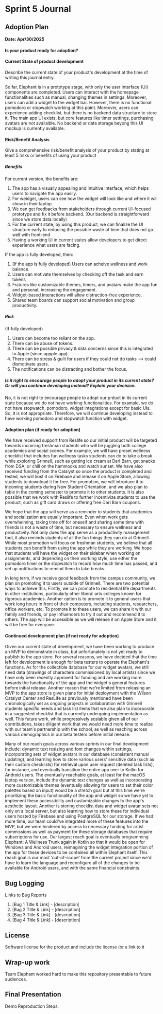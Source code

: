 # Sprint 5 Journal

## Adoption Plan
#### Date: Apr/30/2025
#### Is your product ready for adoption?

#### Current State of product development
Describe the current state of your product's development at the time of writing this journal entry.

So far, Elephant is in a prototype stage, with only the user interface (UI) components are completed. Users can interact with the homepage functionalities such as manual, changing themes in settings. Moreover, users can add a widget to the widget bar. However, there is no functional pomodoro or stopwatch working at this point. Moreover, users can experience adding checklist, but there is no backend data structure to store it. The main app UI exists, but core features like timer settings, purchasing avatars are not availalble. No backend or data storage beyong this UI mockup is currently available.


#### Risk/Benefit Analysis
Give a comprehensive risk/benefit analysis of your product by stating at least 5 risks or benefits of using your product

##### Benefits
For current version, the benefits are:
1. The app has a visually appealing and intuitive interface, which helps users to navigate the app easily.
2. For weidget, users can see how the widget will look like and where it will show in their laptop
3. We can get feedbacks from stakeholders through current UI-focused prototype and fix it before backend. (Our backend is straightforward since we store data locally)
4. For the current state, by using this product, we can finalize the UI structure early to reducing the possible waste of time that does not go well with front-end
5. Having a working UI in current states allow developers to get direct experience what users are facing.

If the app is fully developed, then:
1. (If the app is fully developed) Users can acheive wellness and work balance.
2. Users can motivate themselves by checking off the task and earn tokens
3. Fratures like customizable themes, timers, and avatars make the app fun and personal, increasing the engagement.
4. Widget-based interactions will allow distraction-free experience.
5. Shared team boards can support social motivation and group productivity.


##### Risk
(If fully developed)
1. Users can become too  reliant on the app.
2. There can be abuse of tokens.
3. There can be possible privacy & data concerns since this is integrated to Apple (since appple app).
4. There can be stress & guilt for users if they could not do tasks --> could dismotivate users.
5. The notifications can be distracting and bother the focus.

##### Is it right to encourage people to adopt your product in its current state? Or will you continue developing instead? Explain your decision.
No, it is not right to encourage people to adopt our prduct in its current state because we do not have working functionalities. For example, we do not have stopwatch, pomodoro, widget integrations except for basic UIs. So, it is not appropriate. Therefore, we will continue developing instead to have working pomodoro and stopwatch function with widget.

#### Adoption plan (if ready for adoption)

We have received support from Reslife so our initial product will be targeted towards incoming freshman students who will be juggling both college academics and social scenes. For example, we will have preset wellness checklist that includes fun wellness tasks students can do to take a break while exploring Grinnell, such as getting ice cream at Dari Barn, get snacks from DSA, or chill on the hammocks and watch sunset. We have also received funding from the Catalyst so once the product is completed and tested, we will host it on Firebase and release it on Apple Store, allowing students to download it for free. For promotion, we will introduce it to incoming students during New Student Orientation, and we also plan to table in the coming semester to promote it to other students. It is also possible that we work with Reslife to further incentivize students to use the product, such as gift card draws or offering free Dari Barn coupons.

We hope that the app will serve as a reminder to students that academics and socialization are equally important. Even when work gets overwhelming, taking time off for oneself and sharing some time with friends is not a waste of time, but necessary to ensure wellness and productivity. Not only does the app serve as a productivity management tool, it also reminds students of all the fun things they can do at Grinnell. While most promotion will focus on freshman students, we believe that all students can benefit from using the app while they are working. We hope that students will have the widget on their sidebar when working on assignments, and depending on their working style, use either the pomodoro timer or the stopwatch to record how much time has passed, and set up notifications to remind them to take breaks.

In long term, if we receive good feedback from the campus community, we plan on promoting it to users outside of Grinnell. There are two potential ways to achieve this. Firstly, we can promote to residential life departments in other institutions, particularly other liberal arts colleges known for rigorous academics. Another option is to promote it to general users that work long hours in front of their computers, including students, researchers, office workers, etc. To promote it to these users, we can share it with our family and friends, or pay influencers to try it out and recommend it to others. The app will be accessible as we will release it on Apple Store and it will be free for everyone.

#### Continued development plan (if not ready for adoption)

Given our current state of development, we have been working to produce an MVP to demonstrate in class, but unfortunately is not yet ready to publish to the app store. For several reasons, we have decided that the time left for development is enough for beta testers to operate the Elephant's functions. As for the collectible database for our widget avatars, we still need data (drawings of characters commissioned by local artists) since we have only been recently approved for funding and are working more towards the functionality of the app and the widget's general features before initial release. Another reason that we're limited from releasing an MVP to the app store is given plans for initial deployment with the Wilson Catalyst Center and ResLife as previously mentioned have been chronologically set as ongoing projects in collaboration with Grinnell students specific needs and task list items that we also plan to incorporate in a suggested checklist that is currently undergoing implementation as well. This future work, while progressively scalable given all of our contributions, takes diligent work that we would need more time to realize with our team's partnership with the school, as well as reaching across various demographics in our beta testers before initial release. 

Many of our reach goals across various sprints in our final development include: dynamic text resizing and font changes within settings, incorporating sets of widget avatars in our database (consistent manual updating), and learning how to store various users' sensitive data (such as their custom checklists) for retrieval upon user request (deleted task lists), for instance, and eventually transition the entire app over to Kotlin for Android users. The eventually reachable goals, at least for the macOS laptop version, include the dynamic text changes as well as incorporating more customizable themes (eventually allowing for users to set their color palettes based on input) would be a stretch goal but at this time we're prioritizing the basic functionality of the app and widget so we have yet to implement these accessibility and customizable changes to the app's aesthetic layout. Another is storing checklist data and widget avatar sets not only on a local server, but also learning how to store these for individual users hosted by Firebase and using PostgreSQL for our storage. If we had more time, our team could've integrated more of these features into the MVP, but we were hindered by access to necessary funding for artist commissions as well as payment for these storage databases that require subscriptions for use. Our largest reach goal is eventually programming Elephant: A Wellness Trunk again in Kotlin so that it would be open for Windows and Android users, reimagining the widget integration portion of the app for these devices to be contained all within Elephant itself. This reach goal is our most 'out-of-scope' from the current project since we'd have to learn the language and reconfigure all of the changes to be available for Android users, and with the same financial constraints.

## Bug Logging
Links to Bug Reports
  1. [Bug 1 Title & Link] - [description]
  2. [Bug 2 Title & Link] - [description]
  3. [Bug 3 Title & Link] - [description]
  4. [Bug 4 Title & Link] - [description]
     
## License
Software license for the product and include the license (or a link to it

## Wrap-up work
Team Elephant worked hard to make this repository presentable to future audiences. 

## Final Presentation
Demo Reproduction Steps:

